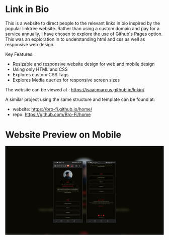 # Link in Bio

This is a website to direct people to the relevant links in bio inspired by the popular linktree website.
Rather than using a custom domain and pay for a service annually, I have chosen to explore the use of Github's Pages option.
This was an exploration in to understanding html and css as well as responsive web design.

Key Features:
- Resizable and responsive website design for web and mobile design
- Using only HTML and CSS
- Explores custom CSS Tags
- Explores Media queries for responsive screen sizes

The website can be viewed at :
https://isaacmarcus.github.io/lnkin/

A similar project using the same structure and template can be found at:
- website: https://bro-fi.github.io/home/
- repo: https://github.com/Bro-Fi/home


# Website Preview on Mobile

![preview_img](https://github.com/isaacmarcus/lnkin/blob/main/images/lnktree_ss.png?raw=true)
 
